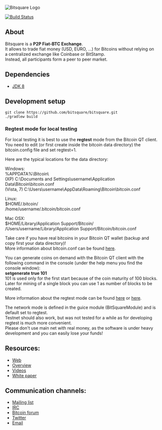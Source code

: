 ![Bitsquare Logo](http://bitsquare.io/images/logo_240.png)

[![Build Status](https://travis-ci.org/bitsquare/bitsquare.svg?branch=master)](https://travis-ci.org/bitsquare/bitsquare)

## About
Bitsquare is a **P2P Fiat-BTC Exchange**.   
It allows to trade fiat money (USD, EURO, ...) for Bitcoins without relying on a centralized exchange like Coinbase or BitStamp.  
Instead, all participants form a peer to peer market.

## Dependencies

 - [JDK 8](http://www.oracle.com/technetwork/java/javase/downloads/index.html)

## Development setup

    git clone https://github.com/bitsquare/bitsquare.git
    ./gradlew build

### Regtest mode for local testing  
For local testing it is best to use the **regtest** mode from the Bitcoin QT client.  
You need to edit (or first create inside the bitcoin data directory) the bitcoin.config file and set regtest=1.  

Here are the typical locations for the data directory:

Windows:  
%APPDATA%\Bitcoin\  
(XP) C:\Documents and Settings\username\Application Data\Bitcoin\bitcoin.conf  
(Vista, 7) C:\Users\username\AppData\Roaming\Bitcoin\bitcoin.conf  

Linux:  
$HOME/.bitcoin/  
/home/username/.bitcoin/bitcoin.conf  

Mac OSX:  
$HOME/Library/Application Support/Bitcoin/  
/Users/username/Library/Application Support/Bitcoin/bitcoin.conf  

Take care if you have real bitcoins in your Bitcoin QT wallet (backup and copy first your data directory)!  
More information about bitcoin.conf can be found [here](https://en.bitcoin.it/wiki/Running_Bitcoin).

You can generate coins on demand with the Bitcoin QT client with the following command in the console (under the help menu you find the console window):  
**setgenerate true 101**  
101 is used only for the first start because of the coin maturity of 100 blocks. Later for mining of a single block you can use 1 as number of blocks to be created.

More information about the regtest mode can be found [here](https://bitcoinj.github.io/testing) or [here](https://bitcoin.org/en/developer-examples#regtest-mode).  

The network mode is defined in the guice module (BitSquareModule) and is default set to regtest.  
Testnet should also work, but was not tested for a while as for developing regtest is much more convenient.  
Please don't use main net with real money, as the software is under heavy development and you can easily lose your funds!


## Resources:
* [Web](http://bitsquare.io)
* [Overview](http://bitsquare.io/images/overview.png)
* [Videos](https://www.youtube.com/playlist?list=PLXvC3iNe_di9bL1A5xyAKI2PzNg8jU092)
* [White paper](https://docs.google.com/document/d/1d3EiWZdaM89-P6MVhS53unXv2-pDpSFsN3W4kCGXKgY/edit)


## Communication channels:
* [Mailing list](https://groups.google.com/forum/#!forum/bitsquare)
* [IRC](https://webchat.freenode.net/?channels=bitsquare.io)
* [Bitcoin forum](https://bitcointalk.org/index.php?topic=647457)
* [Twitter](https://twitter.com/bitsquare_)
* [Email](mailto:team@bitsquare.io)
